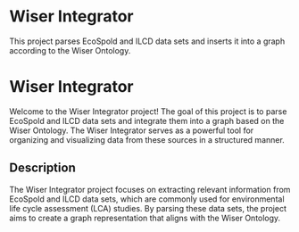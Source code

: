 # Wiser Integrator

This project parses EcoSpold and ILCD data sets and inserts it into a graph according to the Wiser Ontology.

# Wiser Integrator

Welcome to the Wiser Integrator project! The goal of this project is to parse EcoSpold and ILCD data sets and integrate them into a graph based on the Wiser Ontology. The Wiser Integrator serves as a powerful tool for organizing and visualizing data from these sources in a structured manner.

## Description
The Wiser Integrator project focuses on extracting relevant information from EcoSpold and ILCD data sets, which are commonly used for environmental life cycle assessment (LCA) studies. By parsing these data sets, the project aims to create a graph representation that aligns with the Wiser Ontology.
